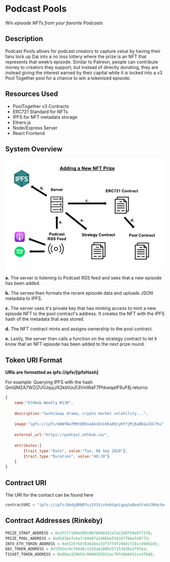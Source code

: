 # Podcast Pools

_Win episode NFTs from your favorite Podcasts_

## Description

Podcast Pools allows for podcast creators to capture value by having their fans lock up Dai into a no loss lottery where the prize is an NFT that represents that week’s episode. Similar to Patreon, people can contribute money to creators they support, but instead of directly donating, they are instead giving the interest earned by their capital while it is locked into a v3 Pool Together pool for a chance to win a tokenized episode.

## Resources Used

-   PoolTogether v3 Contracts
-   ERC721 Standard for NFTs
-   IPFS for NFT metadata storage
-   Ethers.js
-   Node/Express Server
-   React Frontend

## System Overview

![alt text](https://github.com/anader123/podcast-pools/raw/master/diagram_images/add-diagram.png "Add Diagran")

**a.** The server is listening to Podcast RSS feed and sees that a new episode has been added.

**b.** The serves then formats the recent episode data and uploads JSON metadata to IPFS.

**c.** The server uses it's private key that has minting access to mint a new episode NFT to the pool contract's address. It creates the NFT with the IPFS hash of the metadata that was stored.

**d.** The NFT contract mints and assigns ownership to the pool contract.

**e.** Lastly, the server then calls a function on the strategy contract to let it know that an NFT episode has been added to the next prize round.

## Token URI Format

**URIs are formatted as ipfs://ipfs/[ipfsHash]**

For example: Querying IPFS with the hash QmQMZA7WZiZUVJqujJX2kbtUu53VmWaF7PhkwqatF9uF8j returns:

```javascript
{
    name:"EthHub Weekly #130",

    description:"SushiSwap drama, crypto market volatility...",

    image:"ipfs://ipfs/QmNfNa7M9tQbRieAbsEnLKKa8UcyHffjMjBaBB1wJGC7hu",

    external_url:"https://podcast.ethhub.io/",

    attributes:[
        {trait_type:"Date", value:"Tue, 08 Sep 2020"},
        {trait_type:"Duration", value:"49:28"}
    ]
}
```

## Contract URI

The URI for the contact can be found here

```javascript
contractURI = "ipfs://ipfs/QmdyQRNEFnjSX1VivhokGqnLgpq3oBxeStv6VJNdo3owZt";
```

## Contract Addresses (Rinkeby)

```javascript
PRIZE_STRAT_ADDRESS = 0xdf577189ad9659070d903d1a7a22d0fb9e07f2f8;
PRIZE_POOL_ADDRESS = 0x65d16e7c4a7cb9d8fa2d8bbe55916ffb6efe87fd;
INTO_ETH_TOKEN_ADDRESS = 0x6325764783626e233f5ff4f2d8d1f2bccd9d6105;
DAI_TOKEN_ADDRESS = 0x5592ec0cfb4dbc12d3ab100b257153436a1f0fea;
TICKET_TOKEN_ADDRESS = 0x8bea329655c9809355922ac70fd4b0e51ce3fbd8;
```
